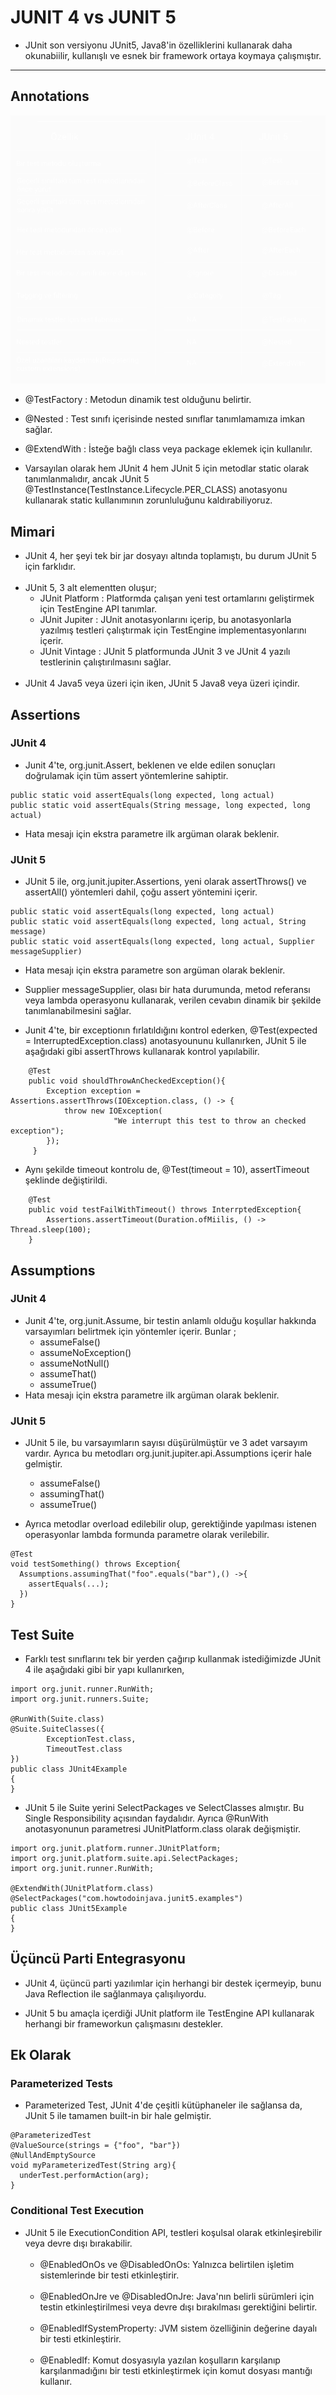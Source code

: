 # JUNIT 4 vs JUNIT 5


- JUnit son versiyonu  JUnit5, Java8'in özelliklerini kullanarak daha okunabiilir, kullanışlı ve esnek bir framework ortaya koymaya çalışmıştır.
---
## Annotations
![image info](./images/annotations.png)

- @TestFactory : Metodun dinamik test olduğunu belirtir.
- @Nested : Test sınıfı içerisinde nested sınıflar tanımlamamıza imkan sağlar.
- @ExtendWith : İsteğe bağlı class veya package eklemek için kullanılır. 




- Varsayılan olarak hem JUnit 4 hem JUnit 5 için metodlar static olarak tanımlanmalıdır, ancak JUnit 5 @TestInstance(TestInstance.Lifecycle.PER_CLASS) anotasyonu kullanarak static kullanımının zorunluluğunu kaldırabiliyoruz.


## Mimari

- JUnit 4, her şeyi tek bir jar dosyayı altında toplamıştı, bu durum JUnit 5 için farklıdır.
<br></br>
- JUnit 5, 3 alt elementten oluşur;
  * JUnit Platform : Platformda çalışan yeni test ortamlarını geliştirmek için TestEngine API tanımlar.
  * JUnit Jupiter : JUnit anotasyonlarını içerip, bu anotasyonlarla yazılmış testleri çalıştırmak için TestEngine implementasyonlarını içerir.
  * JUnit Vintage : JUnit 5 platformunda JUnit 3 ve JUnit 4 yazılı testlerinin çalıştırılmasını sağlar.
<br></br>
- JUnit 4 Java5 veya üzeri için iken, JUnit 5 Java8 veya üzeri içindir.

## Assertions

### JUnit 4
- Junit 4'te, org.junit.Assert, beklenen ve elde edilen sonuçları doğrulamak için tüm assert yöntemlerine sahiptir.

```
public static void assertEquals(long expected, long actual)
public static void assertEquals(String message, long expected, long actual)
```
- Hata mesajı için ekstra parametre ilk argüman olarak beklenir. 


### JUnit 5
- JUnit 5 ile, org.junit.jupiter.Assertions, yeni olarak assertThrows() ve assertAll() yöntemleri dahil, çoğu assert yöntemini içerir.

```
public static void assertEquals(long expected, long actual)
public static void assertEquals(long expected, long actual, String message)
public static void assertEquals(long expected, long actual, Supplier messageSupplier)
```
- Hata mesajı için ekstra parametre son argüman olarak beklenir.

- Supplier messageSupplier, olası bir hata durumunda, metod referansı veya lambda operasyonu kullanarak, verilen cevabın dinamik bir şekilde tanımlanabilmesini sağlar.

- Junit 4'te, bir exceptionın fırlatıldığını kontrol ederken, @Test(expected = InterruptedException.class) anotasyoununu kullanırken, JUnit 5 ile aşağıdaki gibi assertThrows kullanarak kontrol yapılabilir.

```
    @Test
    public void shouldThrowAnCheckedException(){
        Exception exception = Assertions.assertThrows(IOException.class, () -> {
            throw new IOException(
                       "We interrupt this test to throw an checked exception");
        });
     }
```
- Aynı şekilde timeout kontrolu de, @Test(timeout = 10), assertTimeout şeklinde değiştirildi.
```
    @Test
    public void testFailWithTimeout() throws InterrptedException{
        Assertions.assertTimeout(Duration.ofMiilis, () -> Thread.sleep(100); 
    }   
```

## Assumptions

### JUnit 4
- Junit 4'te, org.junit.Assume, bir testin anlamlı olduğu koşullar hakkında varsayımları belirtmek için yöntemler içerir. Bunlar ;
  * assumeFalse()
  * assumeNoException()
  * assumeNotNull()
  * assumeThat()
  * assumeTrue()
- Hata mesajı için ekstra parametre ilk argüman olarak beklenir.


### JUnit 5
- JUnit 5 ile, bu varsayımların sayısı düşürülmüştür ve 3 adet varsayım vardır. Ayrıca bu metodları org.junit.jupiter.api.Assumptions içerir hale gelmiştir.
  * assumeFalse()
  * assumingThat()
  * assumeTrue()

- Ayrıca metodlar overload edilebilir olup, gerektiğinde yapılması istenen operasyonlar lambda formunda parametre olarak verilebilir.

```
@Test
void testSomething() throws Exception{
  Assumptions.assumingThat("foo".equals("bar"),() ->{
    assertEquals(...);
  })
}
```

## Test Suite

- Farklı test sınıflarını tek bir yerden çağırıp kullanmak istediğimizde JUnit 4 ile aşağıdaki gibi bir yapı kullanırken,
```
import org.junit.runner.RunWith;
import org.junit.runners.Suite;
 
@RunWith(Suite.class)
@Suite.SuiteClasses({
        ExceptionTest.class, 
        TimeoutTest.class
})
public class JUnit4Example 
{
}
```
- JUnit 5 ile Suite yerini SelectPackages ve SelectClasses almıştır. Bu Single Responsibility açısından faydalıdır. Ayrıca @RunWith anotasyonunun parametresi JUnitPlatform.class olarak değişmiştir.
```
import org.junit.platform.runner.JUnitPlatform;
import org.junit.platform.suite.api.SelectPackages;
import org.junit.runner.RunWith;
 
@ExtendWith(JUnitPlatform.class)
@SelectPackages("com.howtodoinjava.junit5.examples")
public class JUnit5Example 
{
}
```
##  Üçüncü Parti Entegrasyonu

- JUnit 4, üçüncü parti yazılımlar için herhangi bir destek içermeyip, bunu Java Reflection ile sağlanmaya çalışılıyordu.

- JUnit 5 bu amaçla içerdiği JUnit platform ile TestEngine API kullanarak herhangi bir frameworkun çalışmasını destekler.

## Ek Olarak

### Parameterized Tests

- Parameterized Test, JUnit 4'de çeşitli kütüphaneler ile sağlansa da, JUnit 5 ile tamamen built-in bir hale gelmiştir.
```
@ParameterizedTest
@ValueSource(strings = {"foo", "bar"})
@NullAndEmptySource
void myParameterizedTest(String arg){
  underTest.performAction(arg);
}
```
### Conditional Test Execution

- JUnit 5 ile ExecutionCondition API, testleri koşulsal olarak etkinleşirebilir veya devre dışı bırakabilir.
  <br></br>
  * @EnabledOnOs ve @DisabledOnOs: Yalnızca belirtilen işletim sistemlerinde bir testi etkinleştirir.
  <br></br>
  * @EnabledOnJre ve @DisabledOnJre: Java'nın belirli sürümleri için testin etkinleştirilmesi veya devre dışı bırakılması gerektiğini belirtir.
    <br></br>
  * @EnabledIfSystemProperty: JVM sistem özelliğinin değerine dayalı bir testi etkinleştirir.
  <br></br>
  * @EnabledIf: Komut dosyasıyla yazılan koşulların karşılanıp karşılanmadığını bir testi etkinleştirmek için komut dosyası mantığı kullanır.